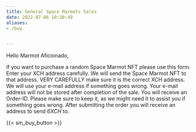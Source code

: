 ```yaml
---
title: General Space Marmots Sales
date: 2022-07-06 10:30:49
aliases: 
- /buy


---
```



Hello Marmot Aficionado,

If you want to purchase a random Space Marmot NFT please use this form. Enter your XCH address carefully. We will send the Space Marmot NFT to that address. VERY CAREFULLY make sure it is the correct XCH address. 
We will use your e-mail address if something goes wrong. Your e-mail address will not be stored after completion of the sale. 
You will receive an Order-ID. Please make sure to keep it, as we might need it to assist you if something goes wrong.
After submitting the order you will receive an address to send *6XCH* to.


{{< sm_buy_button >}}